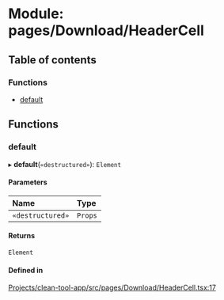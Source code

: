 # Module: pages/Download/HeaderCell

## Table of contents

### Functions

- [default](../wiki/pages.Download.HeaderCell#default)

## Functions

### default

▸ **default**(`«destructured»`): `Element`

#### Parameters

| Name | Type |
| :------ | :------ |
| `«destructured»` | `Props` |

#### Returns

`Element`

#### Defined in

[Projects/clean-tool-app/src/pages/Download/HeaderCell.tsx:17](https://github.com/yuckyh/clean-tool-app/blob/e8c585b/src/pages/Download/HeaderCell.tsx#L17)
